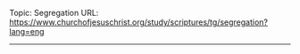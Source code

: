Topic: Segregation
URL: https://www.churchofjesuschrist.org/study/scriptures/tg/segregation?lang=eng

---


